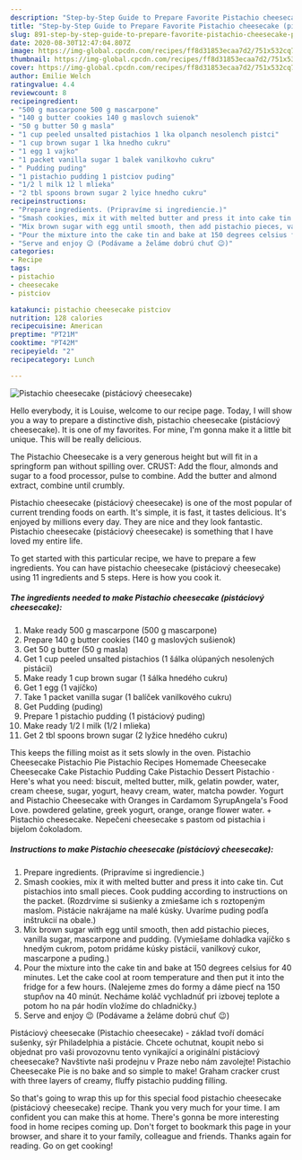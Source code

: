 ```yaml
---
description: "Step-by-Step Guide to Prepare Favorite Pistachio cheesecake (pistáciový cheesecake)"
title: "Step-by-Step Guide to Prepare Favorite Pistachio cheesecake (pistáciový cheesecake)"
slug: 891-step-by-step-guide-to-prepare-favorite-pistachio-cheesecake-pistaciovy-cheesecake
date: 2020-08-30T12:47:04.807Z
image: https://img-global.cpcdn.com/recipes/ff8d31853ecaa7d2/751x532cq70/pistachio-cheesecake-pistaciovy-cheesecake-recipe-main-photo.jpg
thumbnail: https://img-global.cpcdn.com/recipes/ff8d31853ecaa7d2/751x532cq70/pistachio-cheesecake-pistaciovy-cheesecake-recipe-main-photo.jpg
cover: https://img-global.cpcdn.com/recipes/ff8d31853ecaa7d2/751x532cq70/pistachio-cheesecake-pistaciovy-cheesecake-recipe-main-photo.jpg
author: Emilie Welch
ratingvalue: 4.4
reviewcount: 8
recipeingredient:
- "500 g mascarpone 500 g mascarpone"
- "140 g butter cookies 140 g maslovch suienok"
- "50 g butter 50 g masla"
- "1 cup peeled unsalted pistachios 1 lka olpanch nesolench pistci"
- "1 cup brown sugar 1 lka hnedho cukru"
- "1 egg 1 vajko"
- "1 packet vanilla sugar 1 balek vanilkovho cukru"
- " Pudding puding"
- "1 pistachio pudding 1 pistciov puding"
- "1/2 l milk 12 l mlieka"
- "2 tbl spoons brown sugar 2 lyice hnedho cukru"
recipeinstructions:
- "Prepare ingredients. (Pripravíme si ingrediencie.)"
- "Smash cookies, mix it with melted butter and press it into cake tin. Cut pistachios into small pieces. Cook pudding according to instructions on the packet. (Rozdrvíme si sušienky a zmiešame ich s roztopeným maslom. Pistácie nakrájame na malé kúsky. Uvaríme puding podľa inštrukcií na obale.)"
- "Mix brown sugar with egg until smooth, then add pistachio pieces, vanilla sugar, mascarpone and pudding. (Vymiešame dohladka vajíčko s hnedým cukrom, potom pridáme kúsky pistácií, vanilkový cukor, mascarpone a puding.)"
- "Pour the mixture into the cake tin and bake at 150 degrees celsius for 40 minutes. Let the cake cool at room temperature and then put it into the fridge for a few hours. (Nalejeme zmes do formy a dáme piecť na 150 stupňov na 40 minút. Necháme koláč vychladnúť pri izbovej teplote a potom ho na pár hodín vložíme do chladničky.)"
- "Serve and enjoy 😉 (Podávame a želáme dobrú chuť 😉)"
categories:
- Recipe
tags:
- pistachio
- cheesecake
- pistciov

katakunci: pistachio cheesecake pistciov 
nutrition: 128 calories
recipecuisine: American
preptime: "PT21M"
cooktime: "PT42M"
recipeyield: "2"
recipecategory: Lunch

---
```



![Pistachio cheesecake (pistáciový cheesecake)](https://img-global.cpcdn.com/recipes/ff8d31853ecaa7d2/751x532cq70/pistachio-cheesecake-pistaciovy-cheesecake-recipe-main-photo.jpg)

Hello everybody, it is Louise, welcome to our recipe page. Today, I will show you a way to prepare a distinctive dish, pistachio cheesecake (pistáciový cheesecake). It is one of my favorites. For mine, I'm gonna make it a little bit unique. This will be really delicious.

The Pistachio Cheesecake is a very generous height but will fit in a springform pan without spilling over. CRUST: Add the flour, almonds and sugar to a food processor, pulse to combine. Add the butter and almond extract, combine until crumbly.

Pistachio cheesecake (pistáciový cheesecake) is one of the most popular of current trending foods on earth. It's simple, it is fast, it tastes delicious. It's enjoyed by millions every day. They are nice and they look fantastic. Pistachio cheesecake (pistáciový cheesecake) is something that I have loved my entire life.


To get started with this particular recipe, we have to prepare a few ingredients. You can have pistachio cheesecake (pistáciový cheesecake) using 11 ingredients and 5 steps. Here is how you cook it.

<!--inarticleads1-->

##### The ingredients needed to make Pistachio cheesecake (pistáciový cheesecake):

1. Make ready 500 g mascarpone (500 g mascarpone)
1. Prepare 140 g butter cookies (140 g maslových sušienok)
1. Get 50 g butter (50 g masla)
1. Get 1 cup peeled unsalted pistachios (1 šálka olúpaných nesolených pistácií)
1. Make ready 1 cup brown sugar (1 šálka hnedého cukru)
1. Get 1 egg (1 vajíčko)
1. Take 1 packet vanilla sugar (1 balíček vanilkového cukru)
1. Get  Pudding (puding)
1. Prepare 1 pistachio pudding (1 pistáciový puding)
1. Make ready 1/2 l milk (1/2 l mlieka)
1. Get 2 tbl spoons brown sugar (2 lyžice hnedého cukru)


This keeps the filling moist as it sets slowly in the oven. Pistachio Cheesecake Pistachio Pie Pistachio Recipes Homemade Cheesecake Cheesecake Cake Pistachio Pudding Cake Pistachio Dessert Pistachio · Here&#39;s what you need: biscuit, melted butter, milk, gelatin powder, water, cream cheese, sugar, yogurt, heavy cream, water, matcha powder. Yogurt and Pistachio Cheesecake with Oranges in Cardamom SyrupAngela&#39;s Food Love. powdered gelatine, greek yogurt, orange, orange flower water. + Pistachio cheesecake. Nepečeni cheesecake s pastom od pistachia i bijelom čokoladom. 

<!--inarticleads2-->

##### Instructions to make Pistachio cheesecake (pistáciový cheesecake):

1. Prepare ingredients. (Pripravíme si ingrediencie.)
1. Smash cookies, mix it with melted butter and press it into cake tin. Cut pistachios into small pieces. Cook pudding according to instructions on the packet. (Rozdrvíme si sušienky a zmiešame ich s roztopeným maslom. Pistácie nakrájame na malé kúsky. Uvaríme puding podľa inštrukcií na obale.)
1. Mix brown sugar with egg until smooth, then add pistachio pieces, vanilla sugar, mascarpone and pudding. (Vymiešame dohladka vajíčko s hnedým cukrom, potom pridáme kúsky pistácií, vanilkový cukor, mascarpone a puding.)
1. Pour the mixture into the cake tin and bake at 150 degrees celsius for 40 minutes. Let the cake cool at room temperature and then put it into the fridge for a few hours. (Nalejeme zmes do formy a dáme piecť na 150 stupňov na 40 minút. Necháme koláč vychladnúť pri izbovej teplote a potom ho na pár hodín vložíme do chladničky.)
1. Serve and enjoy 😉 (Podávame a želáme dobrú chuť 😉)


Pistáciový cheesecake (Pistachio cheesecake) - základ tvoří domácí sušenky, sýr Philadelphia a pistácie. Chcete ochutnat, koupit nebo si objednat pro vaši provozovnu tento vynikající a originální pistáciový cheesecake? Navštivte naši prodejnu v Praze nebo nám zavolejte! Pistachio Cheesecake Pie is no bake and so simple to make! Graham cracker crust with three layers of creamy, fluffy pistachio pudding filling. 

So that's going to wrap this up for this special food pistachio cheesecake (pistáciový cheesecake) recipe. Thank you very much for your time. I am confident you can make this at home. There's gonna be more interesting food in home recipes coming up. Don't forget to bookmark this page in your browser, and share it to your family, colleague and friends. Thanks again for reading. Go on get cooking!
